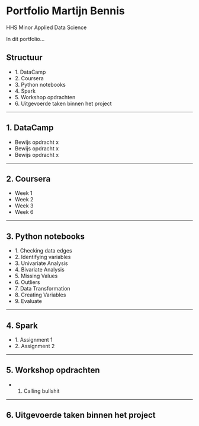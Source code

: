 # Portfolio Martijn Bennis
HHS Minor Applied Data Science

In dit portfolio...
## Structuur
* 1\. DataCamp
* 2\. Coursera
* 3\. Python notebooks
* 4\. Spark
* 5\. Workshop opdrachten
* 6\. Uitgevoerde taken binnen het project

---

## 1. DataCamp
* Bewijs opdracht x
* Bewijs opdracht x
* Bewijs opdracht x

---

## 2. Coursera
* Week 1
* Week 2
* Week 3
* Week 6

---

## 3. Python notebooks

* 1\. Checking data edges
* 2\. Identifying variables
* 3\. Univariate Analysis
* 4\. Bivariate Analysis
* 5\. Missing Values
* 6\. Outliers
* 7\. Data Transformation
* 8\. Creating Variables
* 9\. Evaluate

---

## 4. Spark
* 1\. Assignment 1
* 2\. Assignment 2

---

## 5. Workshop opdrachten
* 1. Calling bullshit

---

## 6. Uitgevoerde taken binnen het project
